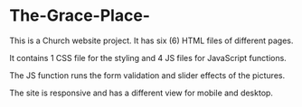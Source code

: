 # The-Grace-Place-
This is a Church website project. It has six (6) HTML files of different pages. 

It contains 1 CSS file for the styling and 4 JS files for JavaScript functions.

The JS function runs the form validation and slider effects of the pictures.

The site is responsive and has a different view for mobile and desktop.